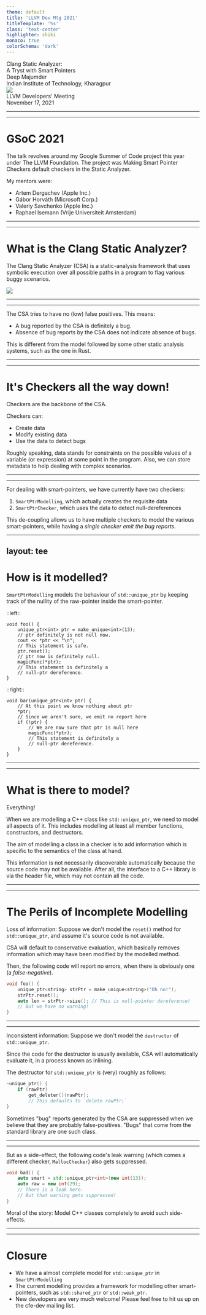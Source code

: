 ```yaml
---
theme: default
title: 'LLVM Dev Mtg 2021'
titleTemplate: '%s'
class: 'text-center'
highlighter: shiki
monaco: true
colorSchema: 'dark'
---
```


<div class="text-5xl text-light-300 pt-5">Clang Static Analyzer:<br/>A Tryst with Smart Pointers</div>
<div class="text-3xl pt-15 text-amber-300">Deep Majumder</div>
<div class="text-2xl pt-2 text-amber-300">Indian Institute of Technology, Kharagpur</div>
<div class="flex justify-center h-35 pt-10"><img src="/imgs/wyvern.png" /></div>
<div class="pt-4 text-blue-300">LLVM Developers' Meeting</div>
<div class="pt-1 text-blue-300">November 17, 2021</div>

---
---

<h1 class="text-amber-300">GSoC 2021</h1>
<div></div>

The talk revolves around my Google Summer of Code project this year under The LLVM Foundation. The project was <span class="font-bold text-light-blue-300">Making Smart Pointer Checkers default checkers in the Static Analyzer</span>.

<v-click>

My mentors were:

- Artem Dergachev (Apple Inc.)
- Gábor Horváth (Microsoft Corp.)
- Valeriy Savchenko (Apple Inc.)
- Raphael Isemann (Vrije Universiteit Amsterdam)

</v-click>

---
---

<h1 class="text-amber-300">What is the Clang Static Analyzer?</h1>
<div></div>

The Clang Static Analyzer (CSA) is a static-analysis framework that uses <span class="font-bold text-light-blue-300">symbolic execution</span> over all possible paths in a program to flag various buggy scenarios.

<div v-click class="flex justify-center pt-3 pb-2 h-85">
  <img src="/imgs/csa-intro.png">
</div>

<!-- Key point being the symbolic-execution, that is, the code is not actually run
Examples of bugs may include null-pointer de-reference, un-closed files, leaked memory, etc. 
Explain the diagram, mention that the cases are indicative -->

---
---

The CSA tries to have no (low) false positives. This means:

- A bug reported by the CSA is <span class="text-red-400">definitely</span> a bug.
- Absence of bug reports by the CSA does <span class="text-red-400">not</span> indicate absence of bugs.

This is different from the model followed by some other static analysis systems, such as the one in Rust.

---
---

<h1 class="text-amber-300">It's Checkers all the way down!</h1>
<div></div>

Checkers are the backbone of the CSA. 

<v-click>

Checkers can:

- Create data
- Modify existing data
- Use the data to detect bugs

</v-click>

<v-click>

Roughly speaking, <span class="text-blue-400">data</span> stands for <span class=text-red-300>constraints</span> on the possible values of a variable (or expression) at some point in the program. Also, we can store <span class="text-blue-400">metadata</span> to help dealing with complex scenarios.

</v-click>

---
---

For dealing with smart-pointers, we have currently have two checkers:

1) `SmartPtrModelling`, which actually creates the requisite data
2) `SmartPtrChecker`, which uses the data to detect null-dereferences

This de-coupling allows us to have <span class="text-teal-400">multiple</span> checkers to model the various smart-pointers, while having a *single checker emit the bug reports*.

---
layout: tee
---

<h1>How is it modelled?</h1>
<div />

`SmartPtrModelling` models the behaviour of `std::unique_ptr` by keeping track of the <span class="text-teal-400 italic">nullity of the raw-pointer inside the smart-pointer</span>.

::left::

```cpp{1-5,11|1,6-11|all}
void foo() {
    unique_ptr<int> ptr = make_unique<int>(13);
    // ptr definitely is not null now.
    cout << *ptr << "\n";
    // This statement is safe.
    ptr.reset();
    // ptr now is definitely null.
    magicFunc(*ptr);
    // This statement is definitely a 
    // null-ptr dereference.
}
```

::right::

```cpp{none|1-4,11|1,5-11|all}
void bar(unique_ptr<int> ptr) {
    // At this point we know nothing about ptr
    *ptr;
    // Since we aren't sure, we emit no report here
    if (!ptr) {
        // We are now sure that ptr is null here
        magicFunc(*ptr);
        // This statement is definitely a 
        // null-ptr dereference.
    }
}
```

---
---

<h1>What is there to model?</h1>
<div />

<div class="text-3xl text-emerald-400 font-extrabold">Everything!</div>

<v-click>

When we are modelling a C++ class like `std::unique_ptr`, we need to model all aspects of it. This includes modelling at least all <span class="text-blue-300">member</span> functions, <span class="text-blue-300">constructors</span>, and <span class="text-blue-300">destructors</span>.

</v-click>

<v-click>

The aim of modelling a class in a checker is to <span class="text-blue-300">add</span> information which is specific to the semantics of the class at hand.

</v-click>

<v-click>

This information is not necessarily discoverable automatically because the source code <span class="text-red-400">may not be available</span>. After all, the interface to a C++ library is via the header file, which may not contain all the code. 

</v-click>

---
---

<h1>The Perils of Incomplete Modelling</h1>
<div />

<span class="font-bold text-red-400">Loss of information:</span> Suppose we don't model the `reset()` method for `std::unique_ptr`, and assume it's source code is not available. 

CSA will default to <span class="text-blue-300">conservative evaluation</span>, which basically <span class="text-red-400">removes</span> information which may have been modified by the modelled method.

<v-click>

Then, the following code will report no errors, when there is obviously one (a *false-negative*).

```cpp
void foo() {
    unique_ptr<string> strPtr = make_unique<string>("Oh no!");
    strPtr.reset();
    auto len = strPtr->size(); // This is null-pointer dereference!
    // But we have no warning!
}
```

</v-click>

---
---

<span class="font-bold text-red-400">Inconsistent information:</span> Suppose we don't model the `destructor` of `std::unique_ptr`. 

Since the code for the destructor is usually available, CSA will automatically evaluate it, in a process known as <span class="text-blue-300">inlining</span>.

<v-click>

The destructor for `std::unique_ptr` is (very) roughly as follows:

```cpp
~unique_ptr() {
    if (rawPtr)
        get_deleter()(rawPtr);
        // This defaults to `delete rawPtr;`
}
```

</v-click>

<v-click>

Sometimes "bug" reports generated by the CSA are <span class="text-red-400">suppressed</span> when we believe that they are probably false-positives. "Bugs" that come from the standard library are one such class.

</v-click>

---
---

But as a side-effect, the following code's leak warning (which comes a different checker, `MallocChecker`) also gets suppressed.


```cpp
void bad() {
    auto smart = std::unique_ptr<int>(new int(13));
    auto raw = new int(29);
    // There is a leak here.
    // But that warning gets suppressed!
}
```

<v-click>

<span class="text-blue-300">Moral of the story: </span> Model C++ classes completely to avoid such side-effects.

</v-click>

---
---

<h1>Closure</h1>
<div />

<v-clicks>

- We have a almost complete model for `std::unique_ptr` in `SmartPtrModelling`
- The current modelling provides a framework for modelling other smart-pointers, such as `std::shared_ptr` or `std::weak_ptr`.
- New developers are very much welcome! Please feel free to hit us up on the cfe-dev mailing list.

</v-clicks>